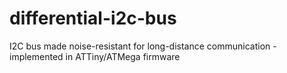 # differential-i2c-bus
I2C bus made noise-resistant for long-distance communication - implemented in ATTiny/ATMega firmware
